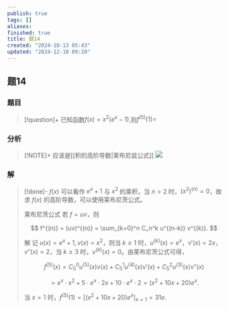```yaml
---
publish: true
tags: []
aliases: 
finished: true
title: 题14
created: "2024-10-13 05:43"
updated: "2024-12-10 09:20"
---
```

## 题14
### 题目
> [!question]+
> 已知函数$f\left( x\right) = {x}^{2}\left( {{e}^{x} - 1}\right)$,则${f}^{\left( 5\right) }\left( 1\right) =$
### 分析
> [!NOTE]+
> 应该是[[积的高阶导数|莱布尼兹公式]]
> ![](https://img.hwenyi.live/202412101719053.webp)
### 解
> [!done]-
> $f(x)$ 可以看作 $e^x + 1$ 与 $x^2$ 的乘积，当 $n > 2$ 时，$(x^2)^{(n)} = 0$，故求 $f(x)$ 的高阶导数，可以使用莱布尼茨公式。
> 
> 莱布尼茨公式 若 $f = uv$，则
> 
> $$
> f^{(n)} = (uv)^{(n)} = \sum_{k=0}^n C_n^k u^{(n-k)} v^{(k)}.
> $$
> 
> 解 记 $u(x) = e^x + 1, v(x) = x^2$，则当 $k \ge 1$ 时，$u^{(k)}(x) = e^x$，$v'(x) = 2x$，$v''(x) = 2$，当 $k \ge 3$ 时，$v^{(k)}(x) = 0$。由莱布尼茨公式可得，
> 
> $$
> f^{(5)}(x) = C_5^0 u^{(5)}(x)v(x) + C_5^1 u^{(4)}(x)v'(x) + C_5^2 u^{(3)}(x)v''(x)
> $$
> 
> $$
> = e^x \cdot x^2 + 5 \cdot e^x \cdot 2x + 10 \cdot e^x \cdot 2 = (x^2 + 10x + 20)e^x.
> $$
> 
> 当 $x = 1$ 时，$f^{(5)}(1) = [(x^2 + 10x + 20)e^x]_{x=1} = 31e$.